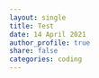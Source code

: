 ```yaml
---
layout: single
title: Test
date: 14 April 2021
author_profile: true
share: false
categories: coding
---
```


